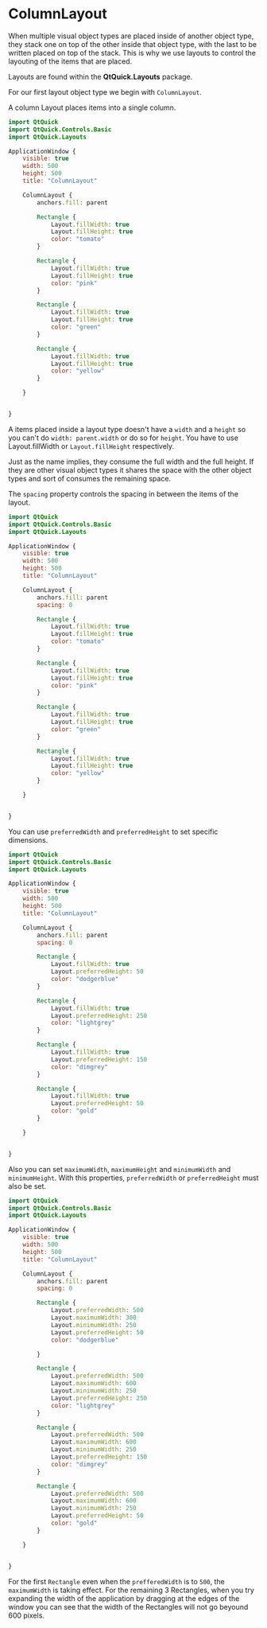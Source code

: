 # ColumnLayout

When multiple visual object types are placed inside of another object type, they stack one on top of the other inside that object type, with the last to be written placed on top of the stack. This is why we use layouts to control the layouting of the items that are placed.

Layouts are found within the **QtQuick.Layouts** package.

For our first layout object type we begin with `ColumnLayout`.

A column Layout places items into a single column.

```qml
import QtQuick
import QtQuick.Controls.Basic
import QtQuick.Layouts

ApplicationWindow {
    visible: true
    width: 500
    height: 500
    title: "ColumnLayout"

    ColumnLayout {
        anchors.fill: parent

        Rectangle {
            Layout.fillWidth: true
            Layout.fillHeight: true
            color: "tomato"
        }

        Rectangle {
            Layout.fillWidth: true
            Layout.fillHeight: true
            color: "pink"
        }

        Rectangle {
            Layout.fillWidth: true
            Layout.fillHeight: true
            color: "green"
        }

        Rectangle {
            Layout.fillWidth: true
            Layout.fillHeight: true
            color: "yellow"
        }

    }


}
```

A items placed inside a layout type doesn't have a `width` and a `height` so you can't do `width: parent.width` or do so for `height`. You have to use Layout.fillWidth or `Layout.fillHeight` respectively.

Just as the name implies, they consume the full width and the full height. If they are other visual object types it shares the space with the other object types and sort of consumes the remaining space.

The `spacing` property controls the spacing in between the items of the layout.

```qml
import QtQuick
import QtQuick.Controls.Basic
import QtQuick.Layouts

ApplicationWindow {
    visible: true
    width: 500
    height: 500
    title: "ColumnLayout"

    ColumnLayout {
        anchors.fill: parent
        spacing: 0

        Rectangle {
            Layout.fillWidth: true
            Layout.fillHeight: true
            color: "tomato"
        }

        Rectangle {
            Layout.fillWidth: true
            Layout.fillHeight: true
            color: "pink"
        }

        Rectangle {
            Layout.fillWidth: true
            Layout.fillHeight: true
            color: "green"
        }

        Rectangle {
            Layout.fillWidth: true
            Layout.fillHeight: true
            color: "yellow"
        }

    }


}
```

You can use `preferredWidth` and `preferredHeight` to set specific dimensions.

```qml
import QtQuick
import QtQuick.Controls.Basic
import QtQuick.Layouts

ApplicationWindow {
    visible: true
    width: 500
    height: 500
    title: "ColumnLayout"

    ColumnLayout {
        anchors.fill: parent
        spacing: 0

        Rectangle {
            Layout.fillWidth: true
            Layout.preferredHeight: 50
            color: "dodgerblue"
        }

        Rectangle {
            Layout.fillWidth: true
            Layout.preferredHeight: 250
            color: "lightgrey"
        }

        Rectangle {
            Layout.fillWidth: true
            Layout.preferredHeight: 150
            color: "dimgrey"
        }

        Rectangle {
            Layout.fillWidth: true
            Layout.preferredHeight: 50
            color: "gold"
        }

    }


}
```

Also you can set `maximumWidth`, `maximumHeight` and `minimumWidth` and `minimumHeight`. With this properties, `preferredWidth` or `preferredHeight` must also be set.

```qml
import QtQuick
import QtQuick.Controls.Basic
import QtQuick.Layouts

ApplicationWindow {
    visible: true
    width: 500
    height: 500
    title: "ColumnLayout"

    ColumnLayout {
        anchors.fill: parent
        spacing: 0

        Rectangle {
            Layout.preferredWidth: 500
            Layout.maximumWidth: 300
            Layout.minimumWidth: 250
            Layout.preferredHeight: 50
            color: "dodgerblue"

        }

        Rectangle {
            Layout.preferredWidth: 500
            Layout.maximumWidth: 600
            Layout.minimumWidth: 250
            Layout.preferredHeight: 250
            color: "lightgrey"
        }

        Rectangle {
            Layout.preferredWidth: 500
            Layout.maximumWidth: 600
            Layout.minimumWidth: 250
            Layout.preferredHeight: 150
            color: "dimgrey"
        }

        Rectangle {
            Layout.preferredWidth: 500
            Layout.maximumWidth: 600
            Layout.minimumWidth: 250
            Layout.preferredHeight: 50
            color: "gold"
        }

    }


}
```

For the first `Rectangle` even when the `prefferedWidth` is to `500`, the `maximumWidth` is taking effect. For the remaining 3 Rectangles, when you try expanding the width of the application by dragging at the edges of the window you can see that the width of the Rectangles will not go beyound 600 pixels.

